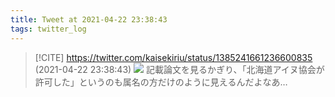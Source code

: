 ```yaml
---
title: Tweet at 2021-04-22 23:38:43
tags: twitter_log
---
```


> [!CITE] https://twitter.com/kaisekiriu/status/1385241661236600835 (2021-04-22 23:38:43)
> ![](https://twitter.com/kaisekiriu/status/1385241661236600835)
> 記載論文を見るかぎり、「北海道アイヌ協会が許可した」というのも属名の方だけのように見えるんだよなあ…
